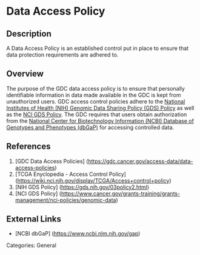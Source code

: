 # Data Access Policy #
## Description ##
A Data Access Policy is an established control put in place to ensure that data protection requirements are adhered to.

## Overview ##
The purpose of the GDC data access policy is to ensure that personally identifiable information in data made available in the GDC is kept from unauthorized users. GDC access control policies adhere to the [National Institutes of Health (NIH) Genomic Data Sharing Policy (GDS) Policy](https://gds.nih.gov/03policy2.html) as well as the [NCI GDS Policy](https://www.cancer.gov/grants-training/grants-management/nci-policies/genomic-data). The GDC requires that users obtain authorization from the [National Center for Biotechnology Information (NCBI) Database of Genotypes and Phenotypes (dbGaP)](https://www.ncbi.nlm.nih.gov/gap) for accessing controlled data.
## References ##
1. [GDC Data Access Policies] (https://gdc.cancer.gov/access-data/data-access-policies)
2. [TCGA Enyclopedia - Access Control Policy] (https://wiki.nci.nih.gov/display/TCGA/Access+control+policy)
3. [NIH GDS Policy] (https://gds.nih.gov/03policy2.html)
4. [NCI GDS Policy] (https://www.cancer.gov/grants-training/grants-management/nci-policies/genomic-data)

## External Links ##
* [NCBI dbGaP] (https://www.ncbi.nlm.nih.gov/gap)

Categories: General
